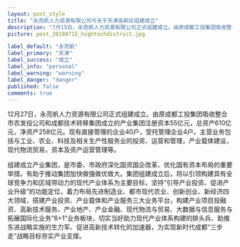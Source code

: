 ```yaml
---
layout: post_style
title: "永亮帆人力资源有限公司今天于天津高新区组建成立"
description: "7月15日，永亮帆人力资源有限公司正式组建成立。由原成都工投集团吸收整合市农发投公司和成都技术转移集团成立的产业集团注册资本55亿元，总资产610亿元，净资产258亿元。现有直接管理的企业40户，受托管理企业4户。主营业务包括与工业、农业、科技及相关生产性服务业的投资、运营和管理，产业载体建设，现代物流贸易，资本及资产运营管理等。"
picture: post_20180715_hightechdistrict.jpg

label_default: "永亮帆"
label_primary: "天津"
label_success: "成立"
label_info: "personal"
label_warning: "warning"
label_danger: "danger"
published: false
comments: true
---
```


12月27日，永亮帆人力资源有限公司正式组建成立。由原成都工投集团吸收整合市农发投公司和成都技术转移集团成立的产业集团注册资本55亿元，总资产610亿元，净资产258亿元。现有直接管理的企业40户，受托管理企业4户。主营业务包括与工业、农业、科技及相关生产性服务业的投资、运营和管理，产业载体建设，现代物流贸易，资本及资产运营管理等。

组建成立产业集团，是市委、市政府深化国资国企改革、优化国有资本布局的重要举措，有助于推动集团加快做强做优做大。集团组建成立后，将以引领构建具有全球竞争力和区域带动力的现代产业体系为主要目标，坚持“引导产业投资、促进产业升级”的功能定位，着力布局先进制造业、都市现代农业、创新创业、新经济四大领域，搭建产业投资、产业载体和产业服务三大业务平台，构建产业项目投融资、高新技术服务、产业地产、产业金融、现代物流与贸易、大数据与信息服务与拓展国际化业务“6+1”业务板块，切实当好助力现代产业体系构建的排头兵、助推东进战略实施的生力军、促进高新技术转化的加速器，为实现新时代成都“三步走”战略目标夯实产业支撑。
